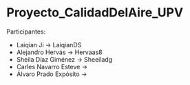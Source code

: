 # Proyecto_CalidadDelAire_UPV

Participantes:
- Laiqian Ji -> LaiqianDS
- Alejandro Hervás -> Hervaas8
- Sheila Díaz Giménez -> Sheeiladg
- Carles Navarro Esteve -> 
- Álvaro Prado Expósito ->
